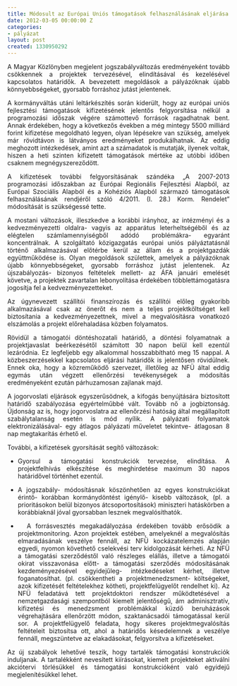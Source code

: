 ```yaml
---
title: Módosult az Európai Uniós támogatások felhasználásának eljárása
date: 2012-03-05 00:00:00 Z
categories:
- pályázat
layout: post
created: 1330950292
---
```


<p style="text-align: justify;">A Magyar Közlönyben megjelent jogszabályváltozás eredményeként tovább csökkennek a projektek tervezésével, elindításával és kezelésével kapcsolatos határidők. A bevezetett megoldások a pályázóknak újabb könnyebbségeket, gyorsabb forráshoz jutást jelentenek.</p><p style="text-align: justify;">A kormányváltás utáni leltárkészítés során kiderült, hogy az európai uniós fejlesztési támogatások kifizetésének jelentős felgyorsítása nélkül a programozási időszak végére számottevő források ragadhatnak bent. Annak érdekében, hogy a következős években a még mintegy 5500 milliárd forint kifizetése megoldható legyen, olyan lépésekre van szükség, amelyek már rövidtávon is látványos eredményeket produkálhatnak. Az eddig meghozott intézkedések, amint azt a számadatok is mutatják, ilyenek voltak, hiszen a heti szinten kifizetett támogatások mértéke az utóbbi időben csaknem megnégyszereződött.</p><p style="text-align: justify;">A kifizetések további felgyorsításának szándéka „A 2007-2013 programozási időszakban az Európai Regionális Fejlesztési Alapból, az Európai Szociális Alapból és a Kohéziós Alapból származó támogatások felhasználásának rendjéről szóló 4/2011. (I. 28.) Korm. Rendelet” módosítását is szükségessé tette.</p><p style="text-align: justify;">A mostani változások, illeszkedve a korábbi irányhoz, az intézményi és a kedvezményezetti oldalra- vagyis az apparátus leterheltségéből és az elégtelen számlamennyiségből adódó problémákra- egyaránt koncentrálnak. A szolgáltató közigazgatás európai uniós pályáztatásnál történő alkalmazásával előtérbe kerül az állam és a projektgazdák együttműködése is. Olyan megoldások születtek, amelyek a pályázóknak újabb könnyebbségeket, gyorsabb forráshoz jutást jelentenek. Az újszabályozás- bizonyos feltételek mellett- az ÁFA januári emelését követve, a projektek zavartalan lebonyolítása érdekében többlettámogatásra jogosítja fel a kedvezményezetteket.</p><p style="text-align: justify;">Az úgynevezett szállítói finanszírozás és szállítói előleg gyakoribb alkalmazásával csak az önerőt és nem a teljes projektköltséget kell biztosítania a kedvezményezettnek, mivel a megvalósításra vonatkozó elszámolás a projekt előrehaladása közben folyamatos.</p><p style="text-align: justify;">Rövidül a támogatói döntéshozatali határidő, a döntési folyamatnak a projektjavaslat beérkezésétől számított 30 napon belül kell ezentúl lezáródnia. Ez legfeljebb egy alkalommal hosszabbítható meg 15 nappal. A közbeszerzésekkel kapcsolatos eljárási határidők is jelentősen rövidülnek. Ennek oka, hogy a közreműködő szervezet, illetőleg az NFÜ által eddig egymás után végzett ellenőrzési tevékenységek a módosítás eredményeként ezután párhuzamosan zajlanak majd.</p><p style="text-align: justify;">A jogorvoslati eljárások egyszerűsödnek, a kifogás benyújtására biztosított határidő szabályozása egyértelműbbé vált. Tovább nő a jogbiztonság. Újdonság az is, hogy jogorvoslatra az ellenőrzési hatóság által megállapított szabálytalanság esetén is mód nyílik. A pályázati folyamatok elektronizálásával- egy átlagos pályázati műveletet tekintve- átlagosan 8 nap megtakarítás érhető el.</p><p style="text-align: justify;">További, a kifizetések gyorsítását segítő változások:</p><ul style="text-align: justify;"><li>Gyorsul a támogatási konstrukciók tervezése, elindítása. A projektfelhívás elkészítése és meghirdetése maximum 30 napos határidővel történhet ezentúl.</li></ul><ul style="text-align: justify;"><li>A jogszabály- módosításnak köszönhetően az egyes konstrukciókat érintő- korábban kormánydöntést igénylő- kisebb változások, (pl. a prioritásokon belül bizonyos átcsoportosítások) miniszteri hatáskörben a korábbiaknál jóval gyorsabban lesznek megvalósíthatók.</li></ul><ul style="text-align: justify;"><li>&nbsp; A forrásvesztés megakadályozása érdekében tovább erősödik a projektmonitoring. Azon projektek estében, amelyeknél a megvalósítás elmaradásának veszélye fennáll, az NFÜ kockázatelemzés alapján egyedi, nyomon követhető cselekvési terv kidolgozását kérheti. Az NFÜ a támogatási szerződéstől való részleges elállás, illetve a támogatói okirat visszavonása előtt- a támogatási szerződés módosításának kezdeményezésével egyidejűleg- intézkedéseket kérhet, illetve foganatosíthat. (pl. csökkentheti a projektmenedzsment- költségeket, azok kifizetését feltételekhez kötheti, projektfelügyelőt rendelhet ki). Az NFÜ feladatává tett projektdoktori rendszer működtetésével a nemzetgazdasági szempontból kiemelt jelentőségű, ám adminisztratív, kifizetési és menedzsment problémákkal küzdő beruházások végrehajtására ellenőrzött módon, szaktanácsadói támogatással kerül sor. A projektfelügyelő feladata, hogy sikeres projektmegvalósítás feltételeit biztosítsa ott, ahol a határidős késedelemnek a veszélye fennáll, megszüntetve az elakadásokat, felgyorsítva a kifizetéseket.</li></ul><p style="text-align: justify;">Az új szabályok lehetővé teszik, hogy tartalék támogatási konstrukciók induljanak. A tartalékként nevesített kiírásokat, kiemelt projekteket aktiválni akciótervi törlésükkel és támogatási konstrukcióként való egyidejű megjelenítésükkel lehet.</p>

